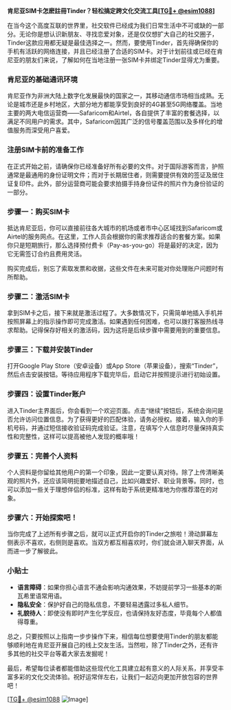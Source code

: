 **肯尼亚SIM卡怎麽註冊Tinder？轻松搞定跨文化交流工具[[TG💪+ @esim1088](https://t.me/s/esim1088)]**

在当今这个高度互联的世界里，社交软件已经成为我们日常生活中不可或缺的一部分。无论你是想认识新朋友、寻找恋爱对象，还是仅仅想扩大自己的社交圈子，Tinder这款应用都无疑是最佳选择之一。然而，要使用Tinder，首先得确保你的手机有活跃的网络连接，并且已经注册了合适的SIM卡。对于计划前往或已经在肯尼亚的朋友们来说，了解如何在当地注册一张SIM卡并绑定Tinder显得尤为重要。

### 肯尼亚的基础通讯环境

肯尼亚作为非洲大陆上数字化发展最快的国家之一，其移动通信市场相当成熟。无论是城市还是乡村地区，大部分地方都能享受到良好的4G甚至5G网络覆盖。当地主要的两大电信运营商——Safaricom和Airtel，各自提供了丰富的套餐选择，以满足不同用户的需求。其中，Safaricom因其广泛的信号覆盖范围以及多样化的增值服务而深受用户喜爱。

### 注册SIM卡前的准备工作

在正式开始之前，请确保你已经准备好所有必要的文件。对于国际游客而言，护照通常是最通用的身份证明文件；而对于长期居住者，则需要提供有效的签证及居住证复印件。此外，部分运营商可能会要求拍摄手持身份证件的照片作为身份验证的一部分。

### 步骤一：购买SIM卡

抵达肯尼亚后，你可以直接前往各大城市的机场或者市中心区域找到Safaricom或Airtel的服务网点。在这里，工作人员会根据你的需求推荐适合的套餐方案。如果你只是短期旅行，那么选择预付费卡（Pay-as-you-go）将是最好的决定，因为它无需签订合约且费用灵活。

购买完成后，别忘了索取发票和收据，这些文件在未来可能对你处理账户问题时有所帮助。

### 步骤二：激活SIM卡

拿到SIM卡之后，接下来就是激活过程了。大多数情况下，只需简单地插入手机并按照屏幕上的指示操作即可完成激活。如果遇到任何困难，也可以拨打客服热线寻求帮助。记得保存好相关的激活码，因为这将是后续步骤中需要用到的重要信息。

### 步骤三：下载并安装Tinder

打开Google Play Store（安卓设备）或App Store（苹果设备），搜索“Tinder”，然后点击安装按钮。等待应用程序下载完毕后，启动它并按照提示进行初始设置。

### 步骤四：设置Tinder账户

进入Tinder主界面后，你会看到一个欢迎页面。点击“继续”按钮后，系统会询问是否允许访问位置信息。为了获得更好的匹配体验，请务必授权。接着，输入你的手机号码，并通过短信接收验证码完成验证。注意，在填写个人信息时尽量保持真实性和完整性，这样可以提高被他人发现的概率哦！

### 步骤五：完善个人资料

个人资料是你留给其他用户的第一个印象，因此一定要认真对待。除了上传清晰美观的照片外，还应该简明扼要地描述自己，比如兴趣爱好、职业背景等。同时，也可以添加一些关于理想伴侣的标准，这样有助于系统更精准地为你推荐潜在的对象。

### 步骤六：开始探索吧！

当你完成了上述所有步骤之后，就可以正式开启你的Tinder之旅啦！滑动屏幕左侧表示不喜欢，右侧则是喜欢。当双方都互相喜欢时，你们就会进入聊天界面，从而进一步了解彼此。

### 小贴士

- **语言障碍**：如果你担心语言不通会影响沟通效果，不妨提前学习一些基本的斯瓦希里语常用语。
- **隐私安全**：保护好自己的隐私信息，不要轻易透露过多私人细节。
- **礼貌待人**：即使没有即时产生化学反应，也请保持友好态度，毕竟每个人都值得尊重。

总之，只要按照以上指南一步步操作下来，相信每位想要使用Tinder的朋友都能够顺利地在肯尼亚开展自己的线上交友生活。当然啦，除了Tinder之外，还有许多其他的社交平台等着大家去发掘呢！

最后，希望每位读者都能借助这些现代化工具建立起有意义的人际关系，并享受丰富多彩的文化交流体验。祝好运常伴左右，让我们一起迈向更加开放包容的世界吧！

[[TG💪+ @esim1088](https://t.me/s/esim1088) ![Image](https://i.postimg.cc/4NQfJmqS/Snipaste-2025-05-13-00-14-12.png)]